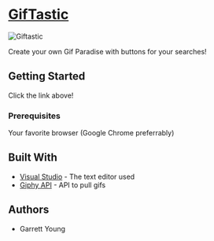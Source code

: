 # [GifTastic](https://garrettyoung510.github.io/GifTastic/)

![Giftastic](https://i.lensdump.com/i/WYljbZ.png)

Create your own Gif Paradise with buttons for your searches!

## Getting Started

Click the link above!

### Prerequisites

Your favorite browser (Google Chrome preferrably)

## Built With

* [Visual Studio](https://visualstudio.microsoft.com/) - The text editor used
* [Giphy API](https://developers.giphy.com/) - API to pull gifs

## Authors

* Garrett Young

